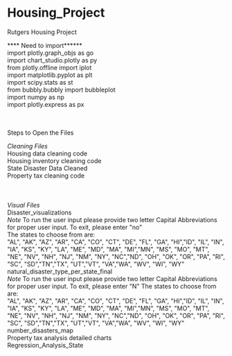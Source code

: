 # Housing_Project
Rutgers Housing Project


**** Need to import****** <br>
import plotly.graph_objs as go <br>
import chart_studio.plotly as py <br>
from plotly.offline import iplot <br>
import matplotlib.pyplot as plt <br>
import scipy.stats as st <br>
from bubbly.bubbly import bubbleplot <br>
import numpy as np <br>
import plotly.express as px <br>
<br><br>


Steps to Open the Files <br>

*Cleaning Files* <br>
Housing data cleaning code<br>
Housing inventory cleaning code<br>
State Disaster Data Cleaned<br>
Property tax cleaning code<br>
<br><br><br>
*Visual Files*<br>
Disaster_visualizations<br>
    *Note* To run the user input please provide two letter Capital Abbreviations for proper user input. To exit, please enter "no" <br>
      The states to choose from are:<br>
      "AL", "AK", "AZ", "AR", "CA", "CO", "CT", "DE", "FL", "GA", "HI","ID", "IL", "IN", "IA", "KS", "KY", "LA", "ME", "MD", "MA", "MI","MN",       "MS", "MO", "MT", "NE", "NV", "NH", "NJ", "NM", "NY", "NC","ND", "OH", "OK", "OR", "PA", "RI", "SC", "SD","TN","TX", "UT","VT",      "VA","WA", "WV", "WI", "WY" <br>
natural_disaster_type_per_state_final<br>
    *Note* To run the user input please provide two letter Capital Abbreviations for proper user input. To exit, please enter "N"
     The states to choose from are:<br>
      "AL", "AK", "AZ", "AR", "CA", "CO", "CT", "DE", "FL", "GA", "HI","ID", "IL", "IN", "IA", "KS", "KY", "LA", "ME", "MD", "MA", "MI","MN",       "MS", "MO", "MT", "NE", "NV", "NH", "NJ", "NM", "NY", "NC","ND", "OH", "OK", "OR", "PA", "RI", "SC", "SD","TN","TX", "UT","VT",      "VA","WA", "WV", "WI", "WY" <br>
number_disasters_map<br>
Property tax analysis detailed charts<br>
Regression_Analysis_State<br>
